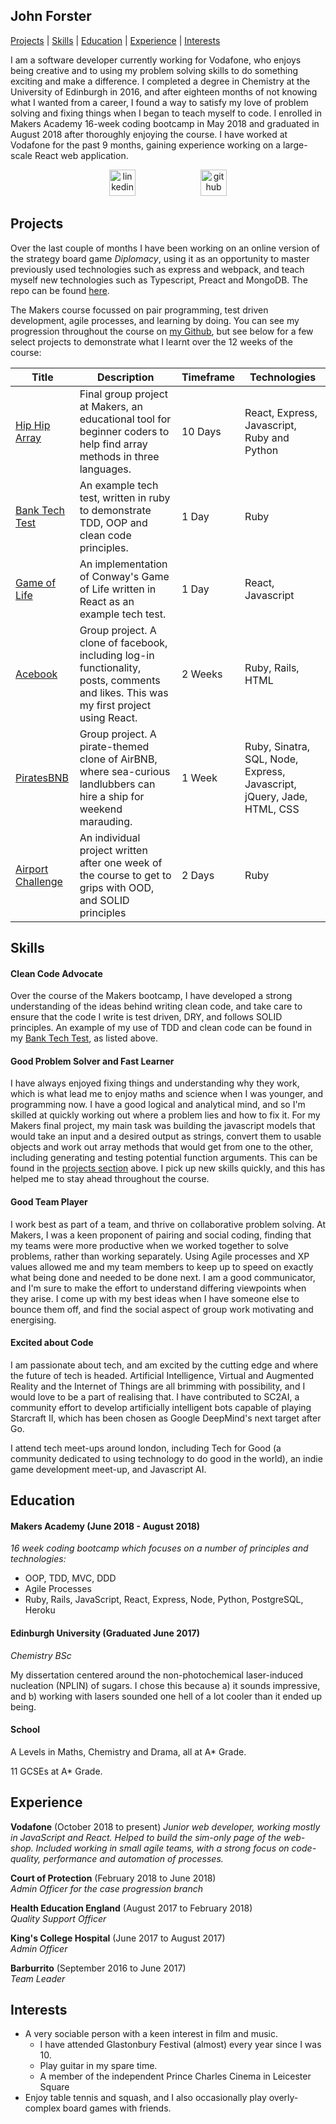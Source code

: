 ## John Forster
[Projects](#projects) | [Skills](#skills) | [Education](#education) | [Experience](#experience) | [Interests](#interests)

I am  a software developer currently working for Vodafone, who enjoys being creative and to using my problem solving skills to do something exciting and make a difference. I completed a degree in Chemistry at the University of Edinburgh in 2016, and after eighteen months of not knowing what I wanted from a career, I found a way to satisfy my love of problem solving and fixing things when I began to teach myself to code. I enrolled in Makers Academy 16-week coding bootcamp in May 2018 and graduated in August 2018 after thoroughly enjoying the course. I have worked at Vodafone for the past 9 months, gaining experience working on a large-scale React web application.

<p align="center">
<a href="https://www.linkedin.com/in/forster-john/"><img src="https://www.iconfinder.com/data/icons/free-social-icons/67/linkedin_circle_color-512.png" alt="linkedin" hspace="50" height="42" width="42"></a>
<a href="https://github.com/JohnForster"><img src="https://png.icons8.com/metro/1600/github.png" alt="github" hspace="50" height="42" width="42"></a>


[//]: # (## About Me I've always enjoyed problem solving and fixing things, so programming has turned out to be a natural fit for me, while also providing the chance to build something and be creative. I got into programming I am a thoroughly social person, who works best as part of a team, and thrives on collaborative problem solving. While it's not my preference, I am also perfectly capable of working and learning independently, however.)

## Projects

Over the last couple of months I have been working on an online version of the strategy board game *Diplomacy*, using it as an opportunity to master previously used technologies such as express and webpack, and teach myself new technologies such as Typescript, Preact and MongoDB. The repo can be found [here](https://github.com/JohnForster/diplomacy).

The Makers course focussed on pair programming, test driven development, agile processes, and learning by doing. You can see my progression throughout the course on [my Github](https://github.com/JohnForster), but see below for a few select projects to demonstrate what I learnt over the 12 weeks of the course:

| Title    | Description |Timeframe| Technologies|
| -------- | --------|--------| -------- |
|[Hip Hip Array][1] | Final group project at Makers, an educational tool for beginner coders to help find array methods in three languages.|10 Days|React, Express, Javascript, Ruby and Python|
|[Bank Tech Test][2]| An example tech test, written in ruby to demonstrate TDD, OOP and clean code principles.|1 Day|Ruby|
|[Game of Life][3]| An implementation of Conway's Game of Life written in React as an example tech test.|1 Day|React, Javascript|
| [Acebook][4]| Group project. A clone of facebook, including log-in functionality, posts, comments and likes. This was my first project using React. |2 Weeks| Ruby, Rails, HTML|
| [PiratesBNB][5] | Group project. A pirate-themed clone of AirBNB, where sea-curious landlubbers can hire a ship for weekend marauding.|1 Week| Ruby, Sinatra, SQL, Node, Express, Javascript, jQuery, Jade, HTML, CSS|
| [Airport Challenge][6]     | An individual project written after one week of the course to get to grips with OOD, and SOLID principles|2 Days| Ruby|

[1]:https://github.com/bibicollins/array_of_sunshine
[2]:https://github.com/JohnForster/bank_tech_test
[3]:https://github.com/JohnForster/forsters_game_of_life
[4]:https://github.com/JohnForster/acebook-continued-frontend
[5]:https://github.com/archmagos/Makers-BNB/
[6]:https://github.com/JohnForster/airport_challenge_JF

## Skills

#### Clean Code Advocate

Over the course of the Makers bootcamp, I have developed a strong understanding of the ideas behind writing clean code, and take care to ensure that the code I write is test driven, DRY, and follows SOLID principles. An example of my use of TDD and clean code can be found in my [Bank Tech Test][2], as listed above.

#### Good Problem Solver and Fast Learner

I have always enjoyed fixing things and understanding why they work, which is what lead me to enjoy maths and science when I was younger, and programming now. I have a good logical and analytical mind, and so I'm skilled at quickly working out where a problem lies and how to fix it. For my Makers final project, my main task was building the javascript models that would take an input and a desired output as strings, convert them to usable objects and work out array methods that would get from one to the other, including generating and testing potential function arguments. This can be found in the [projects section](#projects) above.  I pick up new skills quickly, and this has helped me to stay ahead throughout the course.

#### Good Team Player

I work best as part of a team, and thrive on collaborative problem solving. At Makers, I was a keen proponent of pairing and social coding, finding that my teams were more productive when we worked together to solve problems, rather than working separately. Using Agile processes and XP values allowed me and my team members to keep up to speed on exactly what being done and needed to be done next. I am a good communicator, and I'm sure to make the effort to understand differing viewpoints when they arise. I come up with my best ideas when I have someone else to bounce them off, and find the social aspect of group work motivating and energising.

#### Excited about Code
I am passionate about tech, and am excited by the cutting edge and where the future of tech is headed. Artificial Intelligence, Virtual and Augmented Reality and the Internet of Things are all brimming with possibility, and I would love to be a part of realising that. I have contributed to SC2AI, a community effort to develop artificially intelligent bots capable of playing Starcraft II, which has been chosen as Google DeepMind's next target after Go.

I attend tech meet-ups around london, including Tech for Good (a community dedicated to using technology to do good in the world), an indie game development meet-up, and Javascript AI.

## Education

#### Makers Academy (June 2018 - August 2018)
*16 week coding bootcamp which focuses on a number of principles and technologies:*
- OOP, TDD, MVC, DDD
- Agile Processes
- Ruby, Rails, JavaScript, React, Express, Node, Python, PostgreSQL, Heroku

#### Edinburgh University (Graduated June 2017)
*Chemistry BSc*

My dissertation centered around the non-photochemical laser-induced nucleation (NPLIN) of sugars. I chose this because a) it sounds impressive, and b) working with lasers sounded one hell of a lot cooler than it ended up being.

#### School
A Levels in Maths, Chemistry and Drama, all at A* Grade.

11 GCSEs at A* Grade.

## Experience

**Vodafone** (October 2018 to present)
*Junior web developer, working mostly in JavaScript and React. Helped to build the sim-only page of the web-shop. Included working in small agile teams, with a strong focus on code-quality, performance and automation of processes.*

**Court of Protection** (February 2018 to June 2018)   
*Admin Officer for the case progression branch*

[//]: # (Handled applications to the Court of Protection from the public for permission to make financial or personal welfare decisions on someone elses behalf.)

**Health Education England** (August 2017 to February 2018)    
*Quality Support Officer*

[//]: # (Was responsible for observing panels on the treatment of medical students around London and the South East, writing reports on the findings, and tracking the findings as points for improvement at the hospitals.)

**King's College Hospital** (June 2017 to August 2017)    
*Admin Officer*

[//]: # (Carried out audits of emergency hospital equipment, to ensure that they were in good condition and being checked regularly by the nursing staff. Also assisted in the running of resuscitation courses teaching trainee doctors how to perform advanced life support.)

**Barburrito** (September 2016 to June 2017)    
*Team Leader*

[//]: # (Made and rolled burritos. As Team Leader I was responsible for running the shop when other managers weren't around. This included managing the team, cashing up, and being responsible for closing the shop at the end of the night.)

## Interests
* A very sociable person with a keen interest in film and music.
  * I have attended Glastonbury Festival (almost) every year since I was 10.
  * Play guitar in my spare time.
  * A member of the independent Prince Charles Cinema in Leicester Square
* Enjoy table tennis and squash, and I also occasionally play overly-complex board games with friends.
